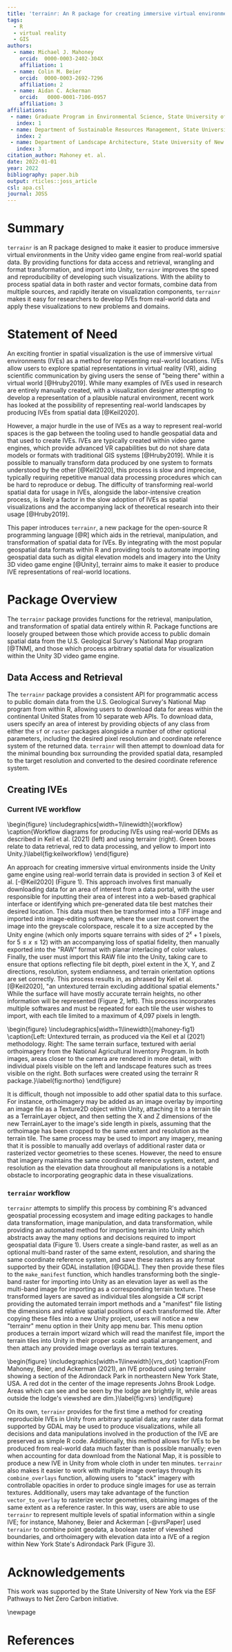 ```yaml
---
title: 'terrainr: An R package for creating immersive virtual environments'
tags:
  - R
  - virtual reality
  - GIS
authors:
  - name: Michael J. Mahoney
    orcid:  0000-0003-2402-304X 
    affiliation: 1
  - name: Colin M. Beier
    orcid:  0000-0003-2692-7296 
    affiliation: 2
  - name: Aidan C. Ackerman
    orcid:   0000-0001-7106-0957 
    affiliation: 3
affiliations:
 - name: Graduate Program in Environmental Science, State University of New York College of Environmental Science and Forestry, Syracuse, New York, USA
   index: 1
 - name: Department of Sustainable Resources Management, State University of New York College of Environmental Science and Forestry, Syracuse, New York, USA
   index: 2
 - name: Department of Landscape Architecture, State University of New York College of Environmental Science and Forestry, Syracuse, New York, USA
   index: 3
citation_author: Mahoney et. al.
date: 2022-01-01
year: 2022
bibliography: paper.bib
output: rticles::joss_article
csl: apa.csl
journal: JOSS
---
```



# Summary

`terrainr` is an R package designed to make it easier to produce immersive 
virtual environments in the Unity video game engine from real-world spatial data.
By providing functions for data access and retrieval, wrangling and format
transformation, and import into Unity, `terrainr` improves the speed and 
reproducibility of developing such visualizations. With the ability to process
spatial data in both raster and vector formats, combine data from multiple 
sources, and rapidly iterate on visualization components, `terrainr` makes it 
easy for researchers to develop IVEs from real-world data and apply these 
visualizations to new problems and domains.

# Statement of Need

An exciting frontier in spatial visualization is the use of immersive virtual environments (IVEs) 
as a method for representing real-world locations.
IVEs allow users to explore spatial representations in virtual reality (VR), 
aiding scientific communication by giving users the sense of "being there" within
a virtual world [@Hruby2019].
While many examples of IVEs used in research are entirely manually created,
with a visualization designer attempting to develop a representation of a plausible
natural environment,
recent work has looked at the possibility of representing real-world landscapes
by producing IVEs from spatial data [@Keil2020]. 

However, a major hurdle in the use of IVEs as a way to represent real-world 
spaces is the gap between the tooling used to handle geospatial data and that 
used to create IVEs. 
IVEs are typically created within video game engines, which provide advanced VR capabilities 
but do not share data models or formats with traditional GIS systems [@Hruby2019].
While it is possible to manually transform data produced by one system to formats understood by the other [@Keil2020],
this process is slow and imprecise, 
typically requiring repetitive manual data processing procedures which can be hard to reproduce or debug.
The difficulty of transforming real-world spatial data for usage in IVEs, alongside the labor-intensive creation process, is likely a factor in the slow adoption of IVEs as spatial visualizations and the accompanying lack of theoretical research into their usage [@Hruby2019].

This paper introduces `terrainr`, a new package for the open-source R programming language [@R]
which aids in the retrieval, manipulation, and transformation of spatial data for IVEs.
By integrating with the most popular geospatial data formats within R 
and providing tools to automate importing geospatial data 
such as digital elevation models and imagery
into the Unity 3D video game engine [@Unity],
terrainr aims to make it easier to produce IVE representations of real-world locations. 

# Package Overview

The `terrainr` package provides functions for the retrieval, manipulation, and transformation
of spatial data entirely within R. Package functions are loosely grouped between those
which provide access to public domain spatial data from the U.S. Geological Survey's National Map program [@TNM],
and those which process arbitrary spatial data for visualization within the Unity 3D video game engine.

## Data Access and Retrieval

The `terrainr` package provides a consistent API for programmatic access to 
public domain data from the U.S. Geological Survey's National Map program 
from within R, 
allowing users to download data for areas within the continental United States from 10 separate
web APIs. 
To download data, users specify an area of interest by providing objects of any 
class from either the `sf` or `raster` packages alongside a number of other 
optional parameters, including the desired pixel resolution and coordinate 
reference system of the returned data.
`terrainr` will then attempt to download data for the minimal bounding box 
surrounding the provided spatial data, resampled to the target resolution and 
converted to the desired coordinate reference system.

## Creating IVEs

### Current IVE workflow

\begin{figure}
\includegraphics[width=1\linewidth]{workflow} \caption{Workflow diagrams for producing IVEs using real-world DEMs as described in Keil et al. (2021) (left) and using terrainr (right). Green boxes relate to data retrieval, red to data processing, and yellow to import into Unity.}\label{fig:keilworkflow}
\end{figure}

An approach for creating immersive virtual environments inside the Unity game 
engine using real-world terrain data is provided in section 3 of Keil et al.
[-@Keil2020] (Figure 1). 
This approach involves first manually downloading data for an area of interest
from a data portal, with the user responsible for inputting their area of 
interest into a web-based graphical interface or identifying which pre-generated
data tile best matches their desired location.
This data must then be transformed into a TIFF image and imported into 
image-editing software, where the user must convert the image 
into the greyscale colorspace, rescale it to a size accepted by the Unity engine
(which only imports square terrains with sides of $2^{x} + 1$ pixels, for $5 \leq x \leq 12$)
with an accompanying loss of spatial fidelity,
then manually exported into the "RAW" format with planar interlacing of color values.
Finally, the user must import this RAW file into the Unity, taking care
to ensure that options reflecting file bit depth, pixel extent in the X, Y, and 
Z directions, resolution, system endianness, and terrain orientation options
are set correctly. 
This process results in, as phrased by Keil et al. [@Keil2020], "an untextured 
terrain excluding additional spatial elements." 
While the surface will have mostly accurate terrain heights, 
no other information will be represented (Figure 2, left). 
This process incorporates multiple softwares 
and must be repeated for each tile the user wishes to import, 
with each tile limited to a maximum of 4,097 pixels in length.

\begin{figure}
\includegraphics[width=1\linewidth]{mahoney-fig1} \caption{Left: Untextured terrain, as produced via the Keil et al (2021) methodology. Right: The same terrain surface, textured with aerial orthoimagery from the National Agricultural Inventory Program. In both images, areas closer to the camera are rendered in more detail, with individual pixels visible on the left and landscape features such as trees visible on the right. Both surfaces were created using the terrainr R package.}\label{fig:northo}
\end{figure}

It is difficult, though not impossible to add other spatial data to this 
surface. For instance, orthoimagery may be added as an image overlay by 
importing an image file as a Texture2D object within Unity, attaching it to a 
terrain tile as a TerrainLayer object, and then setting the X and Z dimensions 
of the new TerrainLayer to the image's side length in pixels, assuming that the
orthoimage has been cropped to the same extent and resolution as the terrain 
tile. The same process may be used to import any imagery, meaning that it is 
possible to manually add overlays of additional raster data or rasterized vector 
geometries to these scenes. However, the need to ensure that imagery maintains
the same coordinate reference system, extent, and resolution as the elevation
data throughout all manipulations is a notable obstacle to incorporating 
geographic data in these visualizations.

### `terrainr` workflow

`terrainr` attempts to simplify this process by combining R's advanced 
geospatial processing ecosystem and image editing packages to handle 
data transformation, image manipulation, and data transformation, 
while providing an automated method for importing terrain into Unity 
which abstracts away the many options and decisions required to import
geospatial data (Figure 1).
Users create a single-band raster, as well as an optional multi-band raster of
the same extent, resolution, and sharing the same coordinate reference system,
and save these rasters as any format supported by their GDAL installation [@GDAL].
They then provide these files to the `make_manifest` function, which handles
transforming both the single-band raster for importing into Unity as an elevation layer
as well as the multi-band image for importing as a corresponding terrain texture. 
These transformed layers are saved as individual tiles alongside a C# script
providing the automated terrain import methods and a "manifest" file listing 
the dimensions and relative spatial positions of each transformed tile.
After copying these files into a new Unity project, users will notice a new
"terrainr" menu option in their Unity app menu bar. 
This menu option produces a terrain import wizard which will read the manifest
file, import the terrain tiles into Unity in their proper scale and spatial 
arrangement, and then attach any provided image overlays as terrain textures.

\begin{figure}
\includegraphics[width=1\linewidth]{vrs_dot} \caption{From Mahoney, Beier, and Ackerman (2021), an IVE produced using terrainr showing a section of the Adirondack Park in northeastern New York State, USA. A red dot in the center of the image represents Johns Brook Lodge. Areas which can see and be seen by the lodge are brightly lit, while areas outside the lodge's viewshed are dim.}\label{fig:vrs}
\end{figure}

On its own, `terrainr` provides for the first time a method for creating 
reproducible IVEs in Unity from arbitrary spatial data; any raster 
data format supported by GDAL may be used to produce visualizations, while all
decisions and data manipulations involved in the production of the IVE are 
preserved as simple R code. Additionally, this method allows for IVEs to be 
produced from real-world data much faster than is possible manually; even when
accounting for data download from the National Map, it is possible to produce a
new IVE in Unity from whole cloth in under ten minutes.
`terrainr` also makes it easier to work with multiple image overlays through its
`combine_overlays` function, allowing users to "stack" imagery with controllable
opacities in order to produce single images for use as terrain textures. 
Additionally, users may take advantage of the function `vector_to_overlay` to 
rasterize vector geometries, obtaining images of the same extent as a reference
raster. 
In this way, users are able to use `terrainr` to represent multiple levels
of spatial information within a single IVE; 
for instance, Mahoney, Beier and Ackerman [-@vrsPaper] used `terrainr` 
to combine point geodata, 
a boolean raster of viewshed boundaries, 
and orthoimagery 
with elevation data 
into a IVE of a region within New York State's Adirondack Park (Figure 3).

# Acknowledgements

This work was supported by the State University of New York via the ESF Pathways 
to Net Zero Carbon initiative.

\newpage

# References
